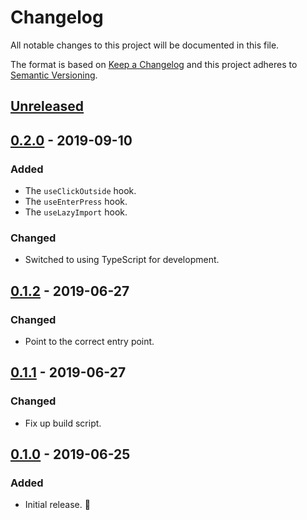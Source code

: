 # Changelog

All notable changes to this project will be documented in this file.

The format is based on [Keep a Changelog](http://keepachangelog.com/en/1.0.0/) and this project adheres to [Semantic Versioning](http://semver.org/spec/v2.0.0.html).

## [Unreleased]

## [0.2.0] - 2019-09-10

### Added

- The `useClickOutside` hook.
- The `useEnterPress` hook.
- The `useLazyImport` hook.

### Changed

- Switched to using TypeScript for development.

## [0.1.2] - 2019-06-27

### Changed

- Point to the correct entry point.

## [0.1.1] - 2019-06-27

### Changed

- Fix up build script.

## [0.1.0] - 2019-06-25

### Added

- Initial release. 🎉

[unreleased]: https://github.com/CultureHQ/hooks/compare/v0.2.0...HEAD
[0.2.0]: https://github.com/CultureHQ/hooks/compare/v0.1.2...v0.2.0
[0.1.2]: https://github.com/CultureHQ/hooks/compare/v0.1.1...v0.1.2
[0.1.1]: https://github.com/CultureHQ/hooks/compare/v0.1.0...v0.1.1
[0.1.0]: https://github.com/CultureHQ/hooks/compare/fd80f4...v0.1.0
